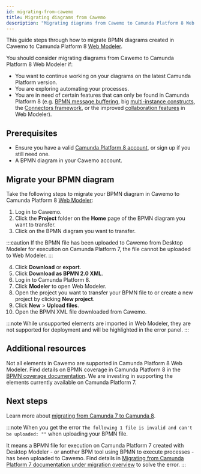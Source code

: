 ```yaml
---
id: migrating-from-cawemo
title: Migrating diagrams from Cawemo
description: "Migrating diagrams from Cawemo to Camunda Platform 8 Web Modeler"
---
```


This guide steps through how to migrate BPMN diagrams created in Cawemo to Camunda Platform 8 [Web Modeler](https://modeler.cloud.camunda.io/).

You should consider migrating diagrams from Cawemo to Camunda Platform 8 Web Modeler if:

- You want to continue working on your diagrams on the latest Camunda Platform version.
- You are exploring automating your processes.
- You are in need of certain features that can only be found in Camunda Platform 8 (e.g. [BPMN message buffering](https://docs.camunda.io/docs/components/concepts/messages/#message-buffering), big [multi-instance constructs](https://docs.camunda.io/docs/components/modeler/bpmn/multi-instance/), the [Connectors framework](https://docs.camunda.io/docs/components/connectors/introduction-to-connectors/), or the improved [collaboration features](https://docs.camunda.io/docs/components/modeler/web-modeler/collaboration/) in Web Modeler).

## Prerequisites

- Ensure you have a valid [Camunda Platform 8 account](https://docs.camunda.io/docs/guides/getting-started/), or sign up if you still need one.
- A BPMN diagram in your Cawemo account.

## Migrate your BPMN diagram

Take the following steps to migrate your BPMN diagram in Cawemo to Camunda Platform 8 [Web Modeler](https://docs.camunda.io/docs/components/modeler/web-modeler/launch-cloud-modeler/):

1. Log in to Cawemo.
2. Click the **Project** folder on the **Home** page of the BPMN diagram you want to transfer.
3. Click on the BPMN diagram you want to transfer.

:::caution
If the BPMN file has been uploaded to Cawemo from Desktop Modeler for execution on Camunda Platform 7, the file cannot be uploaded to Web Modeler.
:::

4. Click **Download** or **export**.
5. Click **Download as BPMN 2.0 XML**.
6. Log in to Camunda Platform 8.
7. Click **Modeler** to open Web Modeler.
8. Open the project you want to transfer your BPMN file to or create a new project by clicking **New project**.
9. Click **New** > **Upload files**.
10. Open the BPMN XML file downloaded from Cawemo.

:::note
While unsupported elements are imported in Web Modeler, they are not supported for deployment and will be highlighted in the error panel.
:::

## Additional resources

Not all elements in Cawemo are supported in Camunda Platform 8 Web Modeler. Find details on BPMN coverage in Camunda Platform 8 in the [BPMN coverage documentation](https://docs.camunda.io/docs/components/modeler/bpmn/bpmn-coverage/). We are investing in supporting the elements currently available on Camunda Platform 7.

## Next steps

Learn more about [migrating from Camunda 7 to Camunda 8](https://docs.camunda.io/docs/guides/migrating-from-camunda-platform-7/).

:::note
When you get the error `The following 1 file is invalid and can't be uploaded: ""` when uploading your BPMN file.

It means a BPMN file for execution on Camunda Platform 7 created with Desktop Modeler - or another BPM tool using BPMN to execute processes - has been uploaded to Cawemo. Find details in [Migrating from Camunda Platform 7 documentation under migration overview](https://docs.camunda.io/docs/guides/migrating-from-camunda-platform-7/#migration-overview) to solve the error.
:::
